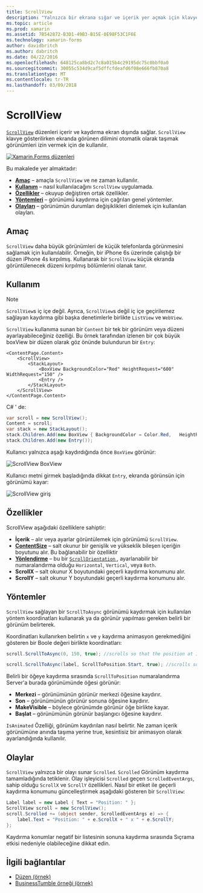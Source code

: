 ```yaml
---
title: ScrollView
description: "Yalnızca bir ekrana sığar ve içerik yer açmak için klavye düzenleri sunmak için ScrollView kullanın."
ms.topic: article
ms.prod: xamarin
ms.assetid: 7B542872-B3D1-49B3-B15E-0E98F53C1F6E
ms.technology: xamarin-forms
author: davidbritch
ms.author: dabritch
ms.date: 04/22/2016
ms.openlocfilehash: 648125ca8bd2c7c8a015b4c29195dc75c0bbf0a0
ms.sourcegitcommit: 30055c534d9caf5dffcfdeafd6f08e666fb870a8
ms.translationtype: MT
ms.contentlocale: tr-TR
ms.lasthandoff: 03/09/2018
---
```

# <a name="scrollview"></a>ScrollView

[`ScrollView`](https://developer.xamarin.com/api/type/Xamarin.Forms.ScrollView/) düzenleri içerir ve kaydırma ekran dışında sağlar. `ScrollView` klavye gösterilirken ekranda görünen dilimini otomatik olarak taşımak görünümleri izin vermek için de kullanılır.

[![](scroll-view-images/layouts-sml.png "Xamarin.Forms düzenleri")](scroll-view-images/layouts.png#lightbox "Xamarin.Forms düzenleri")

Bu makalede yer almaktadır:

- **[Amaç](#Purpose)**  &ndash; amaçla `ScrollView` ve ne zaman kullanılır.
- **[Kullanım](#Usage)**  &ndash; nasıl kullanılacağını `ScrollView` uygulamada.
- **[Özellikler](#Properties)**  &ndash; okuyup değiştiren ortak özellikler.
- **[Yöntemleri](#Methods)**  &ndash; görünümü kaydırma için çağrılan genel yöntemler.
- **[Olayları](#Events)**  &ndash; görünümün durumları değişiklikleri dinlemek için kullanılan olayları.

## <a name="purpose"></a>Amaç

`ScrollView` daha büyük görünümleri de küçük telefonlarda görünmesini sağlamak için kullanılabilir. Örneğin, bir iPhone 6s üzerinde çalıştığı bir düzen iPhone 4s kırpılmış. Kullanarak bir `ScrollView` küçük ekranda görüntülenecek düzeni kırpılmış bölümlerini olanak tanır.

## <a name="usage"></a>Kullanım

> [!NOTE]
> `ScrollView`s iç içe değil. Ayrıca, `ScrollView`s değil iç içe geçirilemez sağlayan kaydırma gibi başka denetimlerle birlikte `ListView` ve `WebView`.

`ScrollView` kullanıma sunan bir `Content` bir tek bir görünüm veya düzeni ayarlayabileceğiniz özelliği. Bu örnek tarafından izlenen bir çok büyük boxView bir düzen olarak göz önünde bulundurun bir `Entry`:

```xaml
<ContentPage.Content>
    <ScrollView>
        <StackLayout>
            <BoxView BackgroundColor="Red" HeightRequest="600" WidthRequest="150" />
            <Entry />
        </StackLayout>
    </ScrollView>
</ContentPage.Content>
```

C# ' de:

```csharp
var scroll = new ScrollView();
Content = scroll;
var stack = new StackLayout();
stack.Children.Add(new BoxView { BackgroundColor = Color.Red,   HeightRequest = 600, WidthRequest = 600 });
stack.Children.Add(new Entry());
```

Kullanıcı yalnızca aşağı kaydırdığında önce `BoxView` görünür:

![](scroll-view-images/scroll-start.png "ScrollView BoxView")

Kullanıcı metni girmek başladığında dikkat `Entry`, ekranda görünsün için görünümü kayar:

![](scroll-view-images/scroll-end.png "ScrollView giriş")

## <a name="properties"></a>Özellikler

ScrollView aşağıdaki özelliklere sahiptir:

- **İçerik** &ndash; alır veya ayarlar görüntülemek için görünümü `ScrollView`.
- **[ContentSize](https://developer.xamarin.com/api/type/Xamarin.Forms.Size/)**  &ndash; salt okunur bir genişlik ve yükseklik bileşen içeriğin boyutunu alır. Bu bağlanabilir bir özelliktir
- **[Yönlendirme](https://developer.xamarin.com/api/type/Xamarin.Forms.ScrollOrientation/)**  &ndash; bu bir [ `ScrollOrientation` ](https://developer.xamarin.com/api/type/Xamarin.Forms.ScrollOrientation/), ayarlanabilir bir numaralandırma olduğu `Horizontal`, `Vertical`, veya `Both`.
- **ScrollX** &ndash; salt okunur X boyutundaki geçerli kaydırma konumunu alır.
- **ScrollY** &ndash; salt okunur Y boyutundaki geçerli kaydırma konumunu alır.

## <a name="methods"></a>Yöntemler

`ScrollView` sağlayan bir `ScrollToAsync` görünümü kaydırmak için kullanılan yöntem koordinatları kullanarak ya da görünür yapılması gereken belirli bir görünüm belirterek.

Koordinatları kullanırken belirtin `x` ve `y` kaydırma animasyon gerekmediğini gösteren bir Boole değeri birlikte koordinatları:

```csharp
scroll.ScrollToAsync(0, 150, true); //scrolls so that the position at 150px from the top is visible

scroll.ScrollToAsync(label, ScrollToPosition.Start, true); //scrolls so that the label is at the start of the list
```

Belirli bir öğeye kaydırma sırasında `ScrollToPosition` numaralandırma Server'a burada görünümünde öğesi görünür:

- **Merkezi** &ndash; görünümünün görünür merkezi öğesine kaydırır.
- **Son** &ndash; görünümünün görünür sonuna öğesine kaydırır.
- **MakeVisible** &ndash; böylece görünümde görünür öğe birlikte kayar.
- **Başlat** &ndash; görünümünün görünür başlangıcı öğesine kaydırır.

`IsAnimated` Özelliği, görünüm kaydırılan nasıl belirtir. Ne zaman içerik görünümüne anında taşıma yerine true, kesintisiz bir animasyon olarak ayarlandığında kullanılır.

## <a name="events"></a>Olaylar

`ScrollView` yalnızca bir olayı sunar `Scrolled`. `Scrolled` Görünüm kaydırma tamamladığında tetiklenir. Olay işleyicisi `Scrolled` geçen `ScrolledEventArgs`, sahip olduğu `ScrollX` ve `ScrollY` özellikleri. Nasıl bir etiket ile geçerli kaydırma konumunu güncelleştirmek aşağıdaki gösteren bir `ScrollView`:

```csharp
Label label = new Label { Text = "Position: " };
ScrollView scroll = new ScrollView();
scroll.Scrolled += (object sender, ScrolledEventArgs e) => {
    label.Text = "Position: " + e.ScrollX + " x " + e.ScrollY;
};
```

Kaydırma konumlar negatif bir listesinin sonuna kaydırma sırasında Sıçrama etkisi nedeniyle olabileceğine dikkat edin.


## <a name="related-links"></a>İlgili bağlantılar

- [Düzen (örnek)](https://developer.xamarin.com/samples/xamarin-forms/UserInterface/Layout/)
- [BusinessTumble örneği (örnek)](https://developer.xamarin.com/samples/xamarin-forms/UserInterface/BusinessTumble/)
